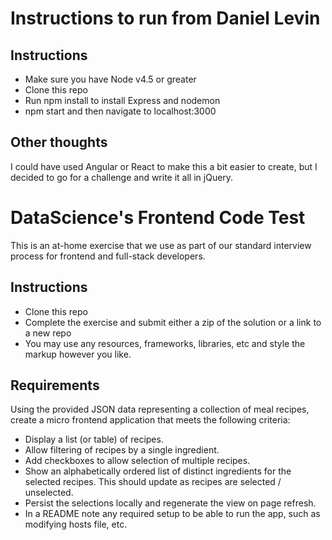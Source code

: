 Instructions to run from Daniel Levin
=================

## Instructions

* Make sure you have Node v4.5 or greater
* Clone this repo
* Run npm install to install Express and nodemon
* npm start  and then navigate to localhost:3000

## Other thoughts

I could have used Angular or React to make this a bit easier to create, but I decided to go for a challenge and write it all in jQuery.


DataScience's Frontend Code Test
==================

This is an at-home exercise that we use as part of our standard interview process for frontend and full-stack developers.

## Instructions

* Clone this repo
* Complete the exercise and submit either a zip of the solution or a link to a new repo
* You may use any resources, frameworks, libraries, etc and style the markup however you like.

## Requirements

Using the provided JSON data representing a collection of meal recipes, create a micro frontend application that meets the following criteria:

* Display a list (or table) of recipes.
* Allow filtering of recipes by a single ingredient.
* Add checkboxes to allow selection of multiple recipes.
* Show an alphabetically ordered list of distinct ingredients for the selected recipes. This should update as recipes are selected / unselected.
* Persist the selections locally and regenerate the view on page refresh.
* In a README note any required setup to be able to run the app, such as modifying hosts file, etc.
